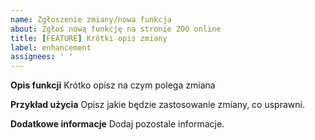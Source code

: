 ```yaml
---
name: Zgłoszenie zmiany/nowa funkcja
about: Zgłoś nową funkcję na stronie ZOO online
title: [FEATURE] Krótki opis zmiany
label: enhancement
assignees: ' '
---
```


**Opis funkcji**
Krótko opisz na czym polega zmiana

**Przykład użycia**
Opisz jakie będzie zastosowanie zmiany, co usprawni.

**Dodatkowe informacje**
Dodaj pozostale informacje.
